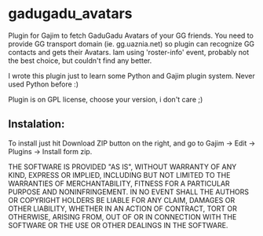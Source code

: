 gadugadu_avatars
================

Plugin for Gajim to fetch GaduGadu Avatars of your GG friends.
You need to provide GG transport domain (ie. gg.uaznia.net) so plugin can recognize GG contacts and gets their Avatars.
Iam using 'roster-info' event, probably not the best choice, but couldn't find any better.

I wrote this plugin just to learn some Python and Gajim plugin system. Never used Python before :)

Plugin is on GPL license, choose your version, i don't care ;)

Instalation:
------------
To install just hit Download ZIP button on the right, and go to Gajim -> Edit -> Plugins -> Install form zip.

THE SOFTWARE IS PROVIDED "AS IS", WITHOUT WARRANTY OF ANY KIND, EXPRESS OR IMPLIED, INCLUDING BUT NOT LIMITED TO THE WARRANTIES OF MERCHANTABILITY, FITNESS FOR A PARTICULAR PURPOSE AND NONINFRINGEMENT. IN NO EVENT SHALL THE AUTHORS OR COPYRIGHT HOLDERS BE LIABLE FOR ANY CLAIM, DAMAGES OR OTHER LIABILITY, WHETHER IN AN ACTION OF CONTRACT, TORT OR OTHERWISE, ARISING FROM, OUT OF OR IN CONNECTION WITH THE SOFTWARE OR THE USE OR OTHER DEALINGS IN THE SOFTWARE.